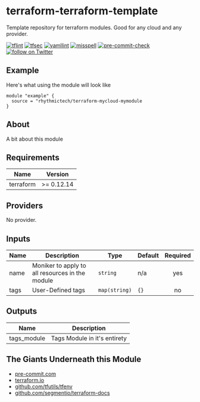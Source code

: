 # terraform-terraform-template
Template repository for terraform modules. Good for any cloud and any provider.

[![tflint](https://github.com/rhythmictech/terraform-terraform-template/workflows/tflint/badge.svg?branch=main&event=push)](https://github.com/rhythmictech/terraform-terraform-template/actions?query=workflow%3Atflint+event%3Apush+branch%3Amain)
[![tfsec](https://github.com/rhythmictech/terraform-terraform-template/workflows/tfsec/badge.svg?branch=main&event=push)](https://github.com/rhythmictech/terraform-terraform-template/actions?query=workflow%3Atfsec+event%3Apush+branch%3Amain)
[![yamllint](https://github.com/rhythmictech/terraform-terraform-template/workflows/yamllint/badge.svg?branch=main&event=push)](https://github.com/rhythmictech/terraform-terraform-template/actions?query=workflow%3Ayamllint+event%3Apush+branch%3Amain)
[![misspell](https://github.com/rhythmictech/terraform-terraform-template/workflows/misspell/badge.svg?branch=main&event=push)](https://github.com/rhythmictech/terraform-terraform-template/actions?query=workflow%3Amisspell+event%3Apush+branch%3Amain)
[![pre-commit-check](https://github.com/rhythmictech/terraform-terraform-template/workflows/pre-commit-check/badge.svg?branch=main&event=push)](https://github.com/rhythmictech/terraform-terraform-template/actions?query=workflow%3Apre-commit-check+event%3Apush+branch%3Amain)
<a href="https://twitter.com/intent/follow?screen_name=RhythmicTech"><img src="https://img.shields.io/twitter/follow/RhythmicTech?style=social&logo=twitter" alt="follow on Twitter"></a>

## Example
Here's what using the module will look like
```hcl
module "example" {
  source = "rhythmictech/terraform-mycloud-mymodule
}
```

## About
A bit about this module

<!-- BEGINNING OF PRE-COMMIT-TERRAFORM DOCS HOOK -->
## Requirements

| Name | Version |
|------|---------|
| terraform | >= 0.12.14 |

## Providers

No provider.

## Inputs

| Name | Description | Type | Default | Required |
|------|-------------|------|---------|:--------:|
| name | Moniker to apply to all resources in the module | `string` | n/a | yes |
| tags | User-Defined tags | `map(string)` | `{}` | no |

## Outputs

| Name | Description |
|------|-------------|
| tags\_module | Tags Module in it's entirety |

<!-- END OF PRE-COMMIT-TERRAFORM DOCS HOOK -->

## The Giants Underneath this Module
- [pre-commit.com](pre-commit.com)
- [terraform.io](terraform.io)
- [github.com/tfutils/tfenv](github.com/tfutils/tfenv)
- [github.com/segmentio/terraform-docs](github.com/segmentio/terraform-docs)
